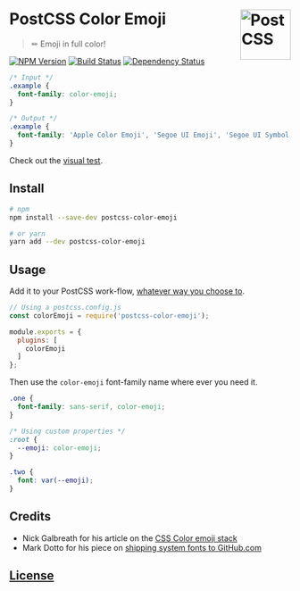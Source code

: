 # PostCSS Color Emoji [<img src="https://postcss.github.io/postcss/logo.svg" alt="PostCSS" width="90" height="90" align="right">][postcss]
> &#x270F; Emoji in full color!

[![NPM Version][npm-img]][npm-url]
[![Build Status][cli-img]][cli-url]
[![Dependency Status][david-img]][david-url]


```css
/* Input */
.example {
  font-family: color-emoji;
}
```


```css
/* Output */
.example {
  font-family: 'Apple Color Emoji', 'Segoe UI Emoji', 'Segoe UI Symbol', 'Noto Color Emoji';
}
```

Check out the <a href="https://philipbordallo.github.io/postcss-color-emoji/">visual test</a>.

## Install

```sh
# npm
npm install --save-dev postcss-color-emoji

# or yarn
yarn add --dev postcss-color-emoji
```


## Usage

Add it to your PostCSS work-flow, [whatever way you choose to](https://github.com/postcss/postcss#usage).

```js
// Using a postcss.config.js
const colorEmoji = require('postcss-color-emoji');

module.exports = {
  plugins: [
    colorEmoji
  ]
};

```

Then use the `color-emoji` font-family name where ever you need it.

```css
.one {
  font-family: sans-serif, color-emoji;
}
```

```css
/* Using custom properties */
:root {
  --emoji: color-emoji;
}

.two {
  font: var(--emoji);
}
```

## Credits
- Nick Galbreath for his article on the [CSS Color emoji stack](https://www.client9.com/css-color-emoji-stack/)
- Mark Dotto for his piece on [shipping system fonts to GitHub.com](http://markdotto.com/2018/02/07/github-system-fonts/)


## [License](./LICENSE) ##


[david-img]: https://img.shields.io/david/philipbordallo/postcss-color-emoji.svg
[david-url]: https://david-dm.org/philipbordallo/postcss-color-emoji

[cli-img]: https://img.shields.io/travis/philipbordallo/postcss-color-emoji.svg
[cli-url]: https://travis-ci.org/philipbordallo/postcss-color-emoji

[npm-img]: https://img.shields.io/npm/v/postcss-color-emoji.svg
[npm-url]: https://www.npmjs.com/package/postcss-color-emoji

[postcss]: https://github.com/postcss/postcss
